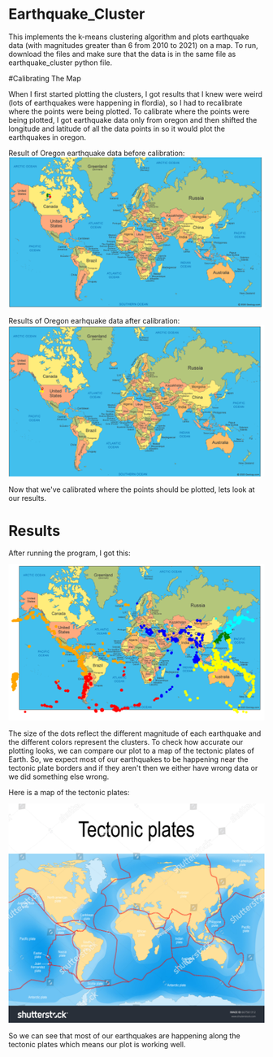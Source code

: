 # Earthquake_Cluster
This implements the k-means clustering algorithm and plots earthquake data (with magnitudes greater than 6 from 2010 to 2021) on a map. To run, download the files and make sure that the data is in the same file as earthquake_cluster python file.  

#Calibrating The Map

When I first started plotting the clusters, I got results that I knew were weird (lots of earthquakes were happening in flordia), so I had to recalibrate where the points were being plotted. To calibrate where the points were being plotted, I got earthquake data only from oregon and then shifted the longitude and latitude of all the data points in so it would plot the earthquakes in oregon. 

Result of Oregon earthquake data before calibration:
![image of Before Calibration](https://github.com/cmoats/Earthquake_Cluster/blob/main/Before_Calibration.PNG)

Results of Oregon earhquake data after calibration:
![image of After Calibration](https://github.com/cmoats/Earthquake_Cluster/blob/main/After_calibration.PNG)

Now that we've calibrated where the points should be plotted, lets look at our results. 


# Results

After running the program, I got this:

![image of earthquake cluster](https://github.com/cmoats/Earthquake_Cluster/blob/main/Clustering%20results.PNG)

The size of the dots reflect the different magnitude of each earthquake and the different colors represent the clusters. To check how accurate our plotting looks, we can compare our plot to a map of the tectonic plates of Earth. So, we expect most of our earthquakes to be happening near the tectonic plate borders and if they aren't then we either have wrong data or we did something else wrong. 

Here is a map of the tectonic plates:

![image of Tectonic Plates](https://github.com/cmoats/Earthquake_Cluster/blob/main/Tectonic%20Plates.jpg)

So we can see that most of our earthquakes are happening along the tectonic plates which means our plot is working well. 
